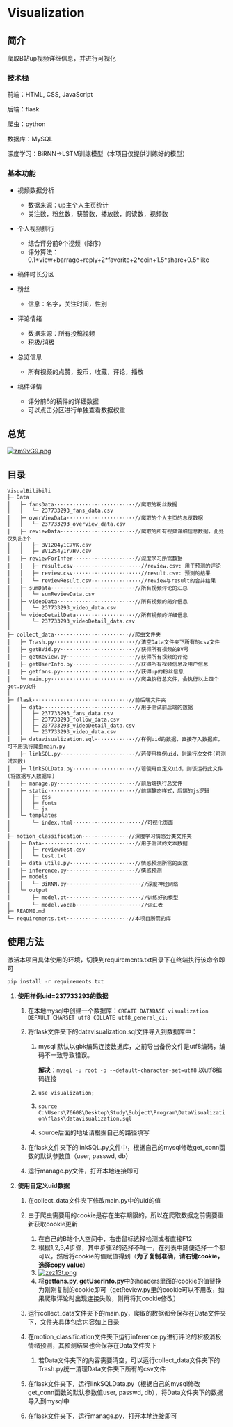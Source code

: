 # Visualization

## 简介

爬取B站up视频详细信息，并进行可视化



### 技术栈

前端：HTML, CSS, JavaScript

后端：flask

爬虫：python

数据库：MySQL

深度学习：BiRNN->LSTM训练模型（本项目仅提供训练好的模型）



### 基本功能

- 视频数据分析
  - 数据来源：up主个人主页统计
  - 关注数，粉丝数，获赞数，播放数，阅读数，视频数

- 个人视频排行
  - 综合评分前9个视频（降序）
  - 评分算法：0.1\*view+barrage+reply+2\*favorite+2\*coin+1.5\*share+0.5*like

- 稿件时长分区
- 粉丝
  - 信息：名字，关注时间，性别

- 评论情绪
  - 数据来源：所有投稿视频
  - 积极/消极

- 总览信息
  - 所有视频的点赞，投币，收藏，评论，播放

- 稿件详情
  - 评分前6的稿件的详细数据
  - 可以点击分区进行单独查看数据权重




## 总览

[![zm9vG9.png](https://s1.ax1x.com/2022/11/17/zm9vG9.png)](https://imgse.com/i/zm9vG9)



## 目录

```
VisualBilibili
├─ Data
│	├─ fansData··························//爬取的粉丝数据
│	│	└─ 237733293_fans_data.csv
│	├─ overViewData······················//爬取的个人主页的总览数据
│	│	└─ 237733293_overview_data.csv
│	├─ reviewData························//爬取的所有视频详细信息数据，此处仅列出2个
│	│	├─ BV12Q4y1C7VK.csv
│	│	├─ BV12S4y1r7Hv.csv
│	├─ reviewForInfer····················//深度学习所需数据
│	│	├─ result.csv······················//review.csv: 用于预测的评论
│	│	├─ review.csv······················//result.csv: 预测的结果
│	│	└─ reviewResult.csv················//review与result的合并结果
│	├─ sumData···························//所有视频评论的汇总
│	│	└─ sumReviewData.csv
│	├─ videoData·························//所有视频的简介信息
│	│	└─ 237733293_video_data.csv
│	└─ videoDetailData···················//所有视频的详细信息
│	 	└─ 237733293_videoDetail_data.csv
│
├─ collect_data························//爬虫文件夹
│	├─ Trash.py··························//清空Data文件夹下所有的csv文件
│	├─ getBVid.py························//获得所有视频的BV号
│	├─ getReview.py······················//获得所有视频的评论
│	├─ getUserInfo.py····················//获得所有视频信息及用户信息
│	├─ getfans.py························//获得up的粉丝信息
│	└─ main.py···························//爬虫执行总文件，会执行以上四个get.py文件
│
├─ flask·······························//前后端文件夹
│	├─ data······························//用于测试前后端的数据
│	│	├─ 237733293_fans_data.csv
│	│	├─ 237733293_follow_data.csv
│	│	├─ 237733293_videoDetail_data.csv
│	│	└─ 237733293_video_data.csv
│	├─ datavisualization.sql·············//样例uid的数据，直接存入数据库，可不用执行爬虫main.py
│	├─ linkSQL.py························//若使用样例uid，则运行次文件(可测试函数)
│	├─ linkSQLData.py····················//若使用自定义uid，则该运行此文件(将数据写入数据库)
│	├─ manage.py·························//前后端执行总文件
│	├─ static····························//前端静态样式，后端的js逻辑
│	│	├─ css
│	│	├─ fonts
│	│	└─ js
│	└─ templates
│	 	└─ index.html······················//可视化页面
│
├─ motion_classification···············//深度学习情感分类文件夹
│	├─ Data······························//用于测试的文本数据
│	│	├─ reviewTest.csv
│	│	└─ test.txt
│	├─ data_utils.py·····················//情感预测所需的函数
│	├─ inference.py······················//情感预测
│	├─ models															
│	│	└─ BiRNN.py························//深度神经网络
│	└─ output
│	 	├─ model.pt························//训练好的模型
│	 	└─ model.vocab·····················//词汇表
├─ README.md
└─ requirements.txt····················//本项目所需的库
```



## 使用方法

激活本项目具体使用的环境，切换到requirements.txt目录下在终端执行该命令即可

```python
pip install -r requirements.txt
```

1. **使用样例uid=237733293的数据**

   1. 在本地mysql中创建一个数据库：`CREATE DATABASE visualization DEFAULT CHARSET utf8 COLLATE utf8_general_ci;`

   2. 将flask文件夹下的datavisualization.sql文件导入到数据库中：

      1. mysql 默认以gbk编码连接数据库，之前导出备份文件是utf8编码，编码不一致导致错误。

         **解决**：`mysql -u root -p --default-character-set=utf8` 以utf8编码连接

      2. `use visualization;`

      3. `source C:\Users\76608\Desktop\Study\Subject\Program\DataVisualization\flask\datavisualization.sql`

      4. source后面的地址请根据自己的路径填写

   3. 在flask文件夹下的linkSQL.py文件中，根据自己的mysql修改get_conn函数的默认参数值（user, passwd, db）

   4. 运行manage.py文件，打开本地连接即可

2. **使用自定义uid数据**

   1. 在collect_data文件夹下修改main.py中的uid的值
   2. 由于爬虫需要用的cookie是存在生存期限的，所以在爬取数据之前需要重新获取cookie更新
      1. 在自己的B站个人空间中，右击鼠标选择检测或者直接F12
      2. 根据1,2,3,4步骤，其中步骤2的选择不唯一，在列表中随便选择一个都可以，然后将cookie的值赋值得到（**为了复制准确，请右键cookie，选择copy value**）
      3. [![zez13t.png](https://s1.ax1x.com/2022/11/17/zez13t.png)](https://imgse.com/i/zez13t)
      4. 将**getfans.py, getUserInfo.py**中的headers里面的cookie的值替换为刚刚复制的cookie即可（getReview.py里的cookie可以不用改，如果爬取评论时出现连接失败，则再将其cookie修改）

   3. 运行collect_data文件夹下的main.py，爬取的数据都会保存在Data文件夹下，文件夹具体包含内容如上目录
   4. 在motion_classification文件夹下运行inference.py进行评论的积极消极情绪预测，其预测结果也会保存在Data文件夹下
      1. 若Data文件夹下的内容需要清空，可以运行collect_data文件夹下的Trash.py统一清理Data文件夹下所有的csv文件

   5. 在flask文件夹下，运行linkSQLData.py（根据自己的mysql修改get_conn函数的默认参数值user, passwd, db），将Data文件夹下的数据导入到mysql中
   6. 在flask文件夹下，运行manage.py，打开本地连接即可





























